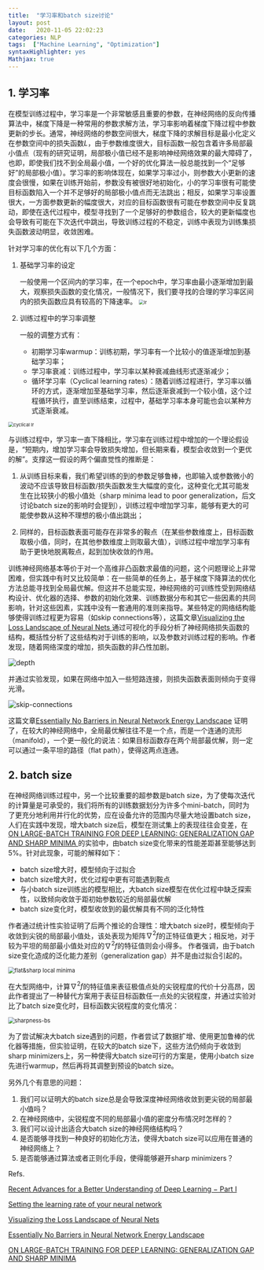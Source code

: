```yaml
---
title:  "学习率和batch size讨论"
layout: post
date:   2020-11-05 22:02:23
categories: NLP
tags:  ["Machine Learning", "Optimization"]
syntaxHighlighter: yes
Mathjax: true
---
```


## 1. 学习率

在模型训练过程中，学习率是一个非常敏感且重要的参数，在神经网络的反向传播算法中，梯度下降是一种常用的参数求解方法，学习率影响着梯度下降过程中参数更新的步长。通常，神经网络的参数空间很大，梯度下降的求解目标是最小化定义在参数空间中的损失函数$L$，由于参数维度很大，目标函数一般包含着许多局部最小值点（现有的研究证明，局部极小值已经不是影响神经网络效果的最大障碍了，也即，即使我们找不到全局最小值，一个好的优化算法一般总能找到一个“足够好”的局部极小值）。学习率的影响体现在，如果学习率过小，则参数大小更新的速度会很慢，如果在训练开始前，参数没有被很好地初始化，小的学习率很有可能使目标函数陷入一个并不足够好的局部极小值点而无法跳出；相反，如果学习率设置很大，一方面参数更新的幅度很大，对应的目标函数很有可能在参数空间中反复跳动，即使在迭代过程中，模型寻找到了一个足够好的参数组合，较大的更新幅度也会导致有可能在下次迭代中跳出，导致训练过程的不稳定，训练中表现为训练集损失函数波动明显，收敛困难。

针对学习率的优化有以下几个方面：

1. 基础学习率的设定

   一般使用一个区间内的学习率，在一个epoch中，学习率由最小逐渐增加到最大，观察损失函数的变化情况，一般情况下，我们要寻找的合理的学习率区间内的损失函数应具有较高的下降速率。
   <img src="http://qiniu.shihanmax.top/20201028203345_YZu2rk_lr_finder.jpeg" alt="lr" style="zoom:67%;" />

2. 训练过程中的学习率调整

   一般的调整方式有：

   - 初期学习率warmup：训练初期，学习率有一个比较小的值逐渐增加到基础学习率；
   - 学习率衰减：训练过程中，学习率以某种衰减曲线形式逐渐减少；
   - 循环学习率（Cyclical learning rates）：随着训练过程进行，学习率以循环的方式，逐渐增加至基础学习率，然后逐渐衰减到一个较小值，这个过程循环执行，直至训练结束，过程中，基础学习率本身可能也会以某种方式逐渐衰减。


<img src="http://qiniu.shihanmax.top/20201028204513_BsaS8K_Screen-Shot-2018-02-25-at-8.44.49-PM.jpeg" alt="cyclical lr" style="zoom: 67%;">

与训练过程中，学习率一直下降相比，学习率在训练过程中增加的一个理论假设是，“短期内，增加学习率会导致损失增加，但长期来看，模型会收敛到一个更优的解”。支撑这一假设的两个偏直觉性的推断是：

1. 从训练目标来看，我们希望训练的到的参数足够鲁棒，也即输入或参数微小的波动不应该导致目标函数/损失函数发生大幅度的变化，这种变化尤其可能发生在比较狭小的极小值处（sharp minima lead to poor generalization，后文讨论batch size的影响时会提到），训练过程中增加学习率，能够有更大的可能使参数从这种不理想的极小值出跳出；

2. 同样的，目标函数表面可能存在非常多的鞍点（在某些参数维度上，目标函数取极小值，同时，在其他参数维度上则取最大值），训练过程中增加学习率有助于更快地脱离鞍点，起到加快收敛的作用。

训练神经网络基本等价于对一个高维非凸函数求最值的问题，这个问题理论上非常困难，但实践中有时又比较简单：在一些简单的任务上，基于梯度下降算法的优化方法总能寻找到全局最优解。但这并不总能实现，神经网络的可训练性受到网络结构设计、优化器的选择、参数的初始化效果、训练数据分布和其它一些因素的共同影响，针对这些因素，实践中没有一套通用的准则来指导。某些特定的网络结构能够使得训练过程更为容易（如skip connections等），这篇文章[Visualizing the Loss Landscape of Neural Nets ](https://arxiv.org/pdf/1712.09913.pdf)通过可视化的手段分析了神经网络损失函数的结构，概括性分析了这些结构对于训练的影响，以及参数对训练过程的影响。作者发现，随着网络深度的增加，损失函数的非凸性加剧。

![depth](http://qiniu.shihanmax.top/20201029204158_fSpDaA_%E6%88%AA%E5%B1%8F2020-10-29%2020.41.50.jpeg)

并通过实验发现，如果在网络中加入一些短路连接，则损失函数表面则倾向于变得光滑。

![skip-connections](http://qiniu.shihanmax.top/20201029204023_N5naCq_%E6%88%AA%E5%B1%8F2020-10-29%2020.40.15.jpeg)

这篇文章[Essentially No Barriers in Neural Network Energy Landscape]( https://icml.cc/Conferences/2018/Schedule?showEvent=2780) 证明了，在较大的神经网络中，全局最优解往往不是一个点，而是一个连通的流形（manifold），一个更一般化的说法：如果目标函数存在两个局部最优解，则一定可以通过一条平坦的路径（flat path），使得这两点连通。

## 2. batch size

在神经网络训练过程中，另一个比较重要的超参数是batch size，为了使每次迭代的计算量是可承受的，我们将所有的训练数据划分为许多个mini-batch，同时为了更充分地利用并行化的优势，应在设备允许的范围内尽量大地设置batch size，人们在实践中发现，增大batch size后，模型在测试集上的表现往往会变差，在[ON LARGE-BATCH TRAINING FOR DEEP LEARNING: GENERALIZATION GAP AND SHARP MINIMA ](https://arxiv.org/pdf/1609.04836.pdf)的实验中，由batch size变化带来的性能差距甚至能够达到5%。针对此现象，可能的解释如下：

- batch size增大时，模型倾向于过拟合
- batch size增大时，优化过程中更有可能遇到鞍点
- 与小batch size训练出的模型相比，大batch size模型在优化过程中缺乏探索性，以致倾向收敛于距初始参数较近的局部最优解
- batch size变化时，模型收敛到的最优解具有不同的泛化特性

作者通过统计性实验证明了后两个推论的合理性：增大batch size时，模型倾向于收敛到尖锐的局部最小值处，该处表现为矩阵$\nabla ^2 f$的正特征值更大；相反地，对于较为平坦的局部最小值处对应的$\nabla ^2 f$的特征值则会小得多。 作者强调，由于batch size变化造成的泛化能力差别（generalization gap）并不是由过拟合引起的。

<img src="http://qiniu.shihanmax.top/20201103203609_IyHglP_%E6%88%AA%E5%B1%8F2020-11-03%2020.36.02.jpeg" alt="flat&amp;sharp local minima " style="zoom:80%;" />

在大型网络中，计算$\nabla ^2 f$的特征值来表征极值点处的尖锐程度的代价十分高昂，因此作者提出了一种替代方案用于表征目标函数任一点处的尖锐程度，并通过实验对比了batch size变化时，目标函数尖锐程度的变化情况：

<img src="http://qiniu.shihanmax.top/20201103204854_WbTFyO_%E6%88%AA%E5%B1%8F2020-11-03%2020.48.44.jpeg" alt="sharpness-bs " style="zoom:80%;" />

为了尝试解决大batch size遇到的问题，作者尝试了数据扩增、使用更加鲁棒的优化器等措施，但实验证明，在较大的batch size下，这些方法仍倾向于收敛到sharp minimizers上，另一种使得大batch size可行的方案是，使用小batch size先进行warmup，然后再将其调整到预设的batch size。

另外几个有意思的问题：

1. 我们可以证明大的batch size总是会导致深度神经网络收敛到更尖锐的局部最小值吗？
2. 在神经网络中，尖锐程度不同的局部最小值的密度分布情况时怎样的？
3. 我们可以设计出适合大batch size的神经网络结构吗？
4. 是否能够寻找到一种良好的初始化方法，使得大batch size可以应用在普通的神经网络上？
5. 是否能够通过算法或者正则化手段，使得能够避开sharp minimizers？



Refs.

[Recent Advances for a Better Understanding of Deep Learning − Part I]( https://towardsdatascience.com/recent-advances-for-a-better-understanding-of-deep-learning-part-i-5ce34d1cc914)

[Setting the learning rate of your neural network]( https://www.jeremyjordan.me/nn-learning-rate/)

[Visualizing the Loss Landscape of Neural Nets](https://arxiv.org/pdf/1712.09913.pdf)

[Essentially No Barriers in Neural Network Energy Landscape]( https://icml.cc/Conferences/2018/Schedule?showEvent=2780)

[ON LARGE-BATCH TRAINING FOR DEEP LEARNING: GENERALIZATION GAP AND SHARP MINIMA ](https://arxiv.org/pdf/1609.04836.pdf)





